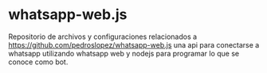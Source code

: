 # whatsapp-web.js
Repositorio de archivos y configuraciones relacionados a https://github.com/pedroslopez/whatsapp-web.js
una api para conectarse a whatsapp utilizando whatsapp web y nodejs para programar lo que se conoce como bot.

